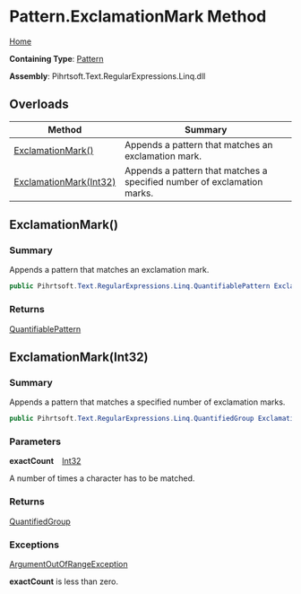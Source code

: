 # Pattern\.ExclamationMark Method

[Home](../../../../../../README.md)

**Containing Type**: [Pattern](../README.md)

**Assembly**: Pihrtsoft\.Text\.RegularExpressions\.Linq\.dll

## Overloads

| Method | Summary |
| ------ | ------- |
| [ExclamationMark()](#Pihrtsoft_Text_RegularExpressions_Linq_Pattern_ExclamationMark) | Appends a pattern that matches an exclamation mark\. |
| [ExclamationMark(Int32)](#Pihrtsoft_Text_RegularExpressions_Linq_Pattern_ExclamationMark_System_Int32_) | Appends a pattern that matches a specified number of exclamation marks\. |

## ExclamationMark\(\) <a name="Pihrtsoft_Text_RegularExpressions_Linq_Pattern_ExclamationMark"></a>

### Summary

Appends a pattern that matches an exclamation mark\.

```csharp
public Pihrtsoft.Text.RegularExpressions.Linq.QuantifiablePattern ExclamationMark()
```

### Returns

[QuantifiablePattern](../../QuantifiablePattern/README.md)

## ExclamationMark\(Int32\) <a name="Pihrtsoft_Text_RegularExpressions_Linq_Pattern_ExclamationMark_System_Int32_"></a>

### Summary

Appends a pattern that matches a specified number of exclamation marks\.

```csharp
public Pihrtsoft.Text.RegularExpressions.Linq.QuantifiedGroup ExclamationMark(int exactCount)
```

### Parameters

**exactCount** &ensp; [Int32](https://docs.microsoft.com/en-us/dotnet/api/system.int32)

A number of times a character has to be matched\.

### Returns

[QuantifiedGroup](../../QuantifiedGroup/README.md)

### Exceptions

[ArgumentOutOfRangeException](https://docs.microsoft.com/en-us/dotnet/api/system.argumentoutofrangeexception)

**exactCount** is less than zero\.

